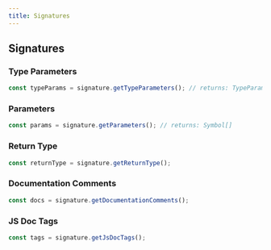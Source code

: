 ```yaml
---
title: Signatures
---
```


## Signatures

### Type Parameters

```ts
const typeParams = signature.getTypeParameters(); // returns: TypeParameter[]
```

### Parameters

```ts
const params = signature.getParameters(); // returns: Symbol[]
```

### Return Type

```ts
const returnType = signature.getReturnType();
```

### Documentation Comments

```ts
const docs = signature.getDocumentationComments();
```

### JS Doc Tags

```ts
const tags = signature.getJsDocTags();
```
